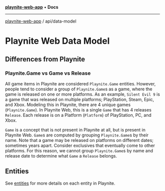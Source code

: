 [**playnite-web-app**](../../README.md) • **Docs**

***

[playnite-web-app](../../README.md) / api/data-model

# Playnite Web Data Model

## Differences from Playnite

### Playnite.Game vs Game vs Release

All game items in Playnite are considered `Playnite.Game` entities. However, people tend to consider a group of `Playnite.Game`s as a game, where the game is released on one or more platforms. As an example, `Silent Evil 9` is a game that was released on multiple platforms; PlayStation, Steam, Epic, and Xbox. Modeling this in Playnite, there are 4 unique games (`Playnite.Game`). In Playnite Web, this is a single `Game` that has 4 releases `Release`. Each release is on a Platform (`Platform`) of PlayStation, PC, and Xbox.

`Game` is a concept that is not present in Playnite at all, but is present in Playnite Web. `Game`s are computed by grouping `Playnite.Game`s by their name. Note that a game may be released on platforms on different dates; sometimes years apart. Consider exclusives that eventually come to other platforms. For this reason, we cannot group `Playnite.Game`s by name and release date to determine what `Game` a `Release` belongs.

## Entities

See [entities](./data-entities.md) for more details on each entity in Playnite.
